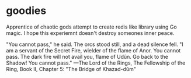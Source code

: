 # goodies
Apprentice of chaotic gods attempt to create redis like library using Go magic.
I hope this experiemnt doesn't destroy someones inner peace.

"You cannot pass," he said. The orcs stood still, and a dead silence fell. "I am a servant of the Secret Fire, wielder of the flame of Anor. You cannot pass. The dark fire will not avail you, flame of Udûn. Go back to the Shadow! You cannot pass."
—The Lord of the Rings, The Fellowship of the Ring, Book II, Chapter 5: "The Bridge of Khazad-dûm"
